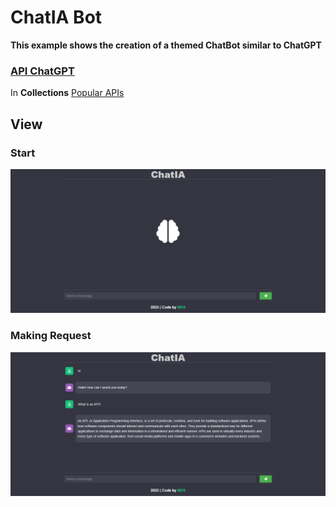 #   ChatIA Bot

**This example shows the creation of a themed ChatBot similar to ChatGPT**


### [API ChatGPT](https://rapidapi.com/search/chatgpt)
In **Collections** [Popular APIs](https://rapidapi.com/openai-api-openai-api-default/api/openai80/)


## View
### Start
<p aling="center"><img src="./views/1.png"></p>

### Making Request
<p aling="center"><img src="./views/2.png"></p>